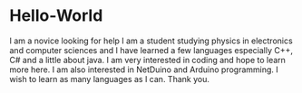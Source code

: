 # Hello-World
I am a novice looking for help
I am a student studying physics in electronics and computer sciences and I have learned a few languages especially C++, C# and a little about java. I am very interested in coding and hope to learn more here. I am also interested in NetDuino and Arduino programming. I wish to learn as many languages as I can. Thank you.
